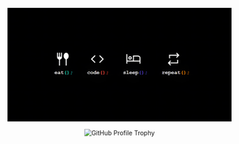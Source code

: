 <p align="center">
  <img src="banner.png" alt="Banner">
</p>

<p align="center">
  <img src="https://github-profile-trophy.vercel.app/?username=riddhesh-ture&theme=dark" alt="GitHub Profile Trophy">
</p>

